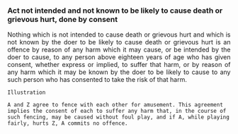 ### Act not intended and not known to be likely to cause death or grievous hurt, done by consent
<div style="text-align: justify">

Nothing which is not intended to cause death or grievous hurt and which is not known by the doer to be likely to cause death or grievous hurt is an offence by reason of any harm which it may cause, or be intended by the doer to cause, to any person above eighteen years of age who has given consent, whether express or implied, to suffer that harm, or by reason of any harm which it may be known by the doer to be likely to cause to any such person who has consented to take the risk of that harm.

</div>

    Illustration

    A and Z agree to fence with each other for amusement. This agreement implies the consent of each to suffer any harm that, in the course of such fencing, may be caused without foul play, and if A, while playing fairly, hurts Z, A commits no offence.
